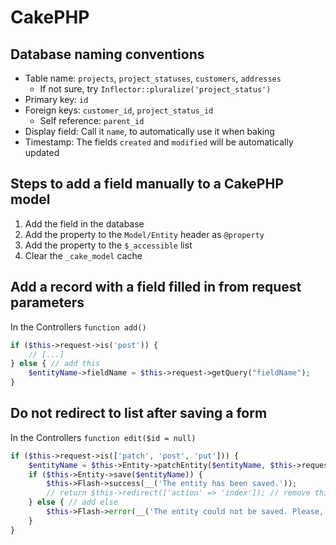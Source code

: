 # CakePHP

## Database naming conventions

- Table name: `projects`, `project_statuses`, `customers`, `addresses`
  - If not sure, try `Inflector::pluralize('project_status')`
- Primary key: `id`
- Foreign keys: `customer_id`, `project_status_id`
  - Self reference: `parent_id`
- Display field: Call it `name`, to automatically use it when baking
- Timestamp: The fields `created` and `modified` will be automatically updated

## Steps to add a field manually to a CakePHP model

1. Add the field in the database
2. Add the property to the `Model/Entity` header as `@property`
3. Add the property to the `$_accessible` list
4. Clear the `_cake_model` cache

## Add a record with a field filled in from request parameters

In the Controllers `function add()`

```php
if ($this->request->is('post')) {
    // [...]
} else { // add this
    $entityName->fieldName = $this->request->getQuery("fieldName");
}
```

## Do not redirect to list after saving a form

In the Controllers `function edit($id = null)`

```php
if ($this->request->is(['patch', 'post', 'put'])) {
    $entityName = $this->Entity->patchEntity($entityName, $this->request->getData());
    if ($this->Entity->save($entityName)) {
        $this->Flash->success(__('The entity has been saved.'));
        // return $this->redirect(['action' => 'index']); // remove this
    } else { // add else
        $this->Flash->error(__('The entity could not be saved. Please, try again.'));
    }
}
```